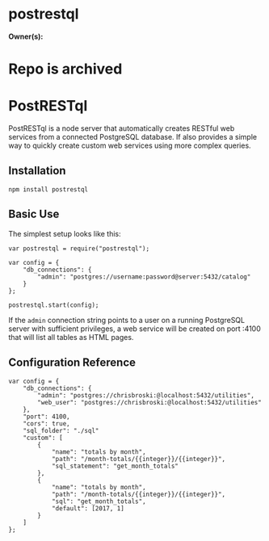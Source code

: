 # postrestql
**Owner(s):** 

# Repo is archived

PostRESTql
==========

PostRESTql is a node server that automatically creates RESTful web services from a connected PostgreSQL database. If also provides a simple way to quickly create custom web services using more complex queries.

## Installation

    npm install postrestql

## Basic Use

The simplest setup looks like this:

    var postrestql = require("postrestql");

    var config = {
        "db_connections": {
            "admin": "postgres://username:password@server:5432/catalog"
        }
    };

    postrestql.start(config);

If the `admin` connection string points to a user on a running PostgreSQL server with sufficient privileges, a web service will be created on port :4100 that will list all tables as HTML pages.

## Configuration Reference

    var config = {
        "db_connections": {
            "admin": "postgres://chrisbroski:@localhost:5432/utilities",
            "web_user": "postgres://chrisbroski:@localhost:5432/utilities"
        },
        "port": 4100,
        "cors": true,
        "sql_folder": "./sql"
        "custom": [
            {
                "name": "totals by month",
                "path": "/month-totals/{{integer}}/{{integer}}",
                "sql_statement": "get_month_totals"
            },
            {
                "name": "totals by month",
                "path": "/month-totals/{{integer}}/{{integer}}",
                "sql": "get_month_totals",
                "default": [2017, 1]
            }
        ]
    };
